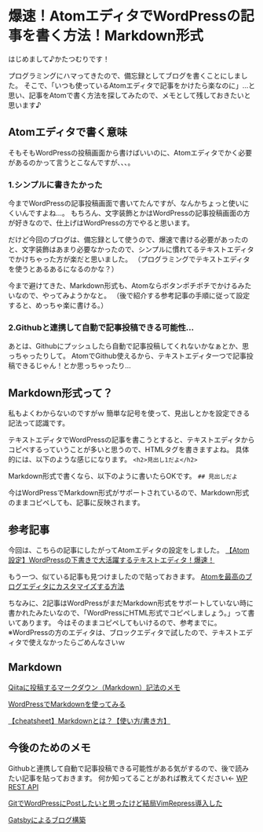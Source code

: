 # 爆速！AtomエディタでWordPressの記事を書く方法！Markdown形式
はじめまして♪かたつむりです！

プログラミングにハマってきたので、備忘録としてブログを書くことにしました。
そこで、「いつも使っているAtomエディタで記事をかけたら楽なのに」…と思い、記事をAtomで書く方法を探してみたので、メモとして残しておきたいと思います♪

## Atomエディタで書く意味
そもそもWordPressの投稿画面から書けばいいのに、Atomエディタでかく必要があるのかって言うとこなんですが、、、。

### 1.シンプルに書きたかった
今までWordPressの記事投稿画面で書いてたんですが、なんかちょっと使いにくいんですよね…。
もちろん、文字装飾とかはWordPressの記事投稿画面の方が好きなので、仕上げはWordPressの方でやると思います。

だけど今回のブログは、備忘録として使うので、爆速で書ける必要があったのと、文字装飾はあまり必要なかったので、シンプルに慣れてるテキストエディタでかけちゃった方が楽だと思いました。
（プログラミングでテキストエディタを使うとあるあるになるのかな？）

今まで避けてきた、Markdown形式も、Atomならボタンポチポチでかけるみたいなので、やってみようかなと。
（後で紹介する参考記事の手順に従って設定すると、めっちゃ楽に書ける。）

### 2.Githubと連携して自動で記事投稿できる可能性…
あとは、Githubにプッシュしたら自動で記事投稿してくれないかなぁとか、思っちゃったりして。
AtomでGithub使えるから、テキストエディタ一つで記事投稿できるじゃん！とか思っちゃったり…


## Markdown形式って？
私もよくわからないのですがｗ
簡単な記号を使って、見出しとかを設定できる記法って認識です。

テキストエディタでWordPressの記事を書こうとすると、テキストエディタからコピペするっていうことが多いと思うので、HTMLタグを書きますよね。
具体的には、以下のような感じになります。
`<h2>見出し1だよ</h2>`


Markdown形式で書くなら、以下のように書いたらOKです。
`## 見出しだよ`

今はWordPressでMarkdown形式がサポートされているので、Markdown形式のままコピペしても、記事に反映されます。



## 参考記事
今回は、こちらの記事にしたがってAtomエディタの設定をしました。
[【Atom設定】WordPressの下書きで大活躍するテキストエディタ！爆速！][d8dd553b]

  [d8dd553b]: https://giraffe-media.com/wp-draft "【Atom設定】WordPressの下書きで大活躍するテキストエディタ！爆速！"

もう一つ、似ている記事も見つけましたので貼っておきます。
[Atomを最高のブログエディタにカスタマイズする方法][75bf6342]

  [75bf6342]: https://pooork.com/editor-atom-customize/ "Atomを最高のブログエディタにカスタマイズする方法"

  ちなみに、2記事はWordPressがまだMarkdown形式をサポートしていない時に書かれたみたいなので、「WordPressにHTML形式でコピペしましょう。」って書いてあります。
  今はそのままコピペしてもいけるので、参考までに。
※WordPressの方のエディタは、ブロックエディタで試したので、テキストエディタで使えなかったらごめんなさいｗ

## Markdown

[Qiitaに投稿するマークダウン（Markdown）記法のメモ][249a0451]

  [249a0451]: https://qiita.com/maboy/items/bbfea777544b96b57cda "Qiitaに投稿するマークダウン（Markdown）記法のメモ"

  [  WordPressでMarkdownを使ってみる][75e75510]

  [75e75510]: https://gatespace.jp/2014/07/03/wordpress-markdown/ "WordPressでMarkdownを使ってみる"

[  【cheatsheet】Markdownとは？【使い方/書き方】][a615324a]

  [a615324a]: https:/demo/theme.html "Theme Demo"



## 今後のためのメモ
  Githubと連携して自動で記事投稿できる可能性がある気がするので、後で読みたい記事を貼っておきます。
  何か知ってることがあれば教えてください←
[  WP REST API][ff589429]

  [ff589429]: https://ja.wp-api.org/ "WP REST API"

[  GitでWordPressにPostしたいと思ったけど結局VimRepress導入した][457a7851]

  [457a7851]: http://haya14busa.com/vimrepress-and-wordpress-using-git/ "GitでWordPressにPostしたいと思ったけど結局VimRepress導入した"

[  Gatsbyによるブログ構築][2fde9273]

  [2fde9273]: https://mako-note.com/building-a-blog-with-gatsby/ "Gatsbyによるブログ構築"

